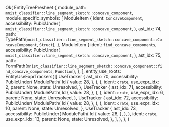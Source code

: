 Ok(
    EntityTreePresheet {
        module_path: `mnist_classifier::line_segment_sketch::concave_component`,
        module_specific_symbols: [
            ModuleItem {
                ident: `ConcaveComponent`,
                accessibility: PubicUnder(
                    `mnist_classifier::line_segment_sketch::concave_component`,
                ),
                ast_idx: 74,
                path: TypePath(`mnist_classifier::line_segment_sketch::concave_component::ConcaveComponent`, `Struct`),
            },
            ModuleItem {
                ident: `find_concave_components`,
                accessibility: PubicUnder(
                    `mnist_classifier::line_segment_sketch::concave_component`,
                ),
                ast_idx: 75,
                path: FormPath(`mnist_classifier::line_segment_sketch::concave_component::find_concave_components`, `Function`),
            },
        ],
        entity_use_roots: EntityUseExprTrackers(
            [
                UseTracker {
                    ast_idx: 70,
                    accessibility: PublicUnder(
                        ModulePath(
                            Id {
                                value: 28,
                            },
                        ),
                    ),
                    ident: `crate`,
                    use_expr_idx: 2,
                    parent: None,
                    state: Unresolved,
                },
                UseTracker {
                    ast_idx: 71,
                    accessibility: PublicUnder(
                        ModulePath(
                            Id {
                                value: 28,
                            },
                        ),
                    ),
                    ident: `crate`,
                    use_expr_idx: 6,
                    parent: None,
                    state: Unresolved,
                },
                UseTracker {
                    ast_idx: 72,
                    accessibility: PublicUnder(
                        ModulePath(
                            Id {
                                value: 28,
                            },
                        ),
                    ),
                    ident: `crate`,
                    use_expr_idx: 10,
                    parent: None,
                    state: Unresolved,
                },
                UseTracker {
                    ast_idx: 73,
                    accessibility: PublicUnder(
                        ModulePath(
                            Id {
                                value: 28,
                            },
                        ),
                    ),
                    ident: `crate`,
                    use_expr_idx: 13,
                    parent: None,
                    state: Unresolved,
                },
            ],
        ),
    },
)